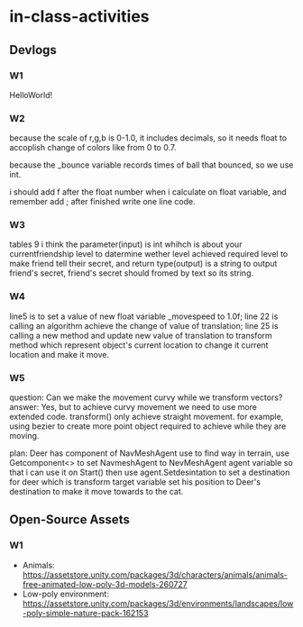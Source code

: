# in-class-activities
## Devlogs
### W1
HelloWorld!

### W2
because the scale of r,g,b is 0-1.0, it includes decimals, so it needs float to accoplish change of colors like from 0 to 0.7.

because the _bounce variable records times of ball that bounced, so we use int.

i should add f after the float number when i calculate on float variable, and remember add ; after finished write one line code.

### W3
tables 9 i think the parameter(input) is int whihch is about your currentfriendship level to datermine wether level achieved required level to make friend tell their secret, and return type(output) is a string to output friend's secret, friend's secret should fromed by text so its string.

### W4
line5 is to set a value of new float variable _movespeed to 1.0f;
line 22 is calling an algorithm achieve the change of value of translation;
line 25 is calling a new method and update new value of translation to transform method which represent object's current location to change it current location and make it move.

### W5
question: Can we make the movement curvy while we transform vectors?
answer: Yes, but to achieve curvy movement we need to use more extended code. transform() only achieve straight movement.
for example, using bezier to create more point object required to achieve while they are moving.

plan: Deer has component of NavMeshAgent use to find way in terrain, use Getcomponent<> to set NavmeshAgent to NevMeshAgent agent variable so that i can use it on Start() then use agent.Setdesintation to set a destination for deer which is transform target variable set his position to Deer's destination to make it move towards to the cat.

## Open-Source Assets
### W1
- Animals: https://assetstore.unity.com/packages/3d/characters/animals/animals-free-animated-low-poly-3d-models-260727 
- Low-poly environment: https://assetstore.unity.com/packages/3d/environments/landscapes/low-poly-simple-nature-pack-162153 